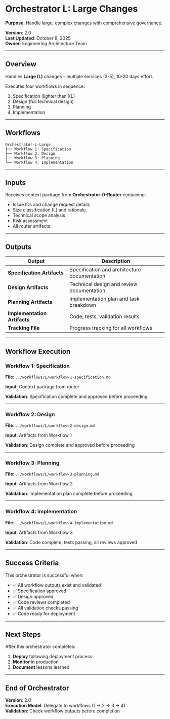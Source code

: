 # Orchestrator L: Large Changes

**Purpose**: Handle large, complex changes with comprehensive governance.

**Version**: 2.0  
**Last Updated**: October 8, 2025  
**Owner**: Engineering Architecture Team

---

## Overview

Handles **Large (L)** changes - multiple services (3-5), 10-20 days effort.

Executes four workflows in sequence:

1. Specification (lighter than XL)
2. Design (full technical design)
3. Planning
4. Implementation

---

## Workflows

```
Orchestrator-L-Large
├── Workflow 1: Specification
├── Workflow 2: Design
├── Workflow 3: Planning
└── Workflow 4: Implementation
```

---

## Inputs

Receives context package from **Orchestrator-0-Router** containing:
- Issue IDs and change request details
- Size classification (L) and rationale
- Technical scope analysis
- Risk assessment
- All router artifacts

---

## Outputs

| Output | Description |
|--------|-------------|
| **Specification Artifacts** | Specification and architecture documentation |
| **Design Artifacts** | Technical design and review documentation |
| **Planning Artifacts** | Implementation plan and task breakdown |
| **Implementation Artifacts** | Code, tests, validation results |
| **Tracking File** | Progress tracking for all workflows |

---

## Workflow Execution

### Workflow 1: Specification

**File**: `../workflows/L/workflow-1-specification.md`

**Input**: Context package from router

**Validation**: Specification complete and approved before proceeding

---

### Workflow 2: Design

**File**: `../workflows/L/workflow-2-design.md`

**Input**: Artifacts from Workflow 1

**Validation**: Design complete and approved before proceeding

---

### Workflow 3: Planning

**File**: `../workflows/L/workflow-3-planning.md`

**Input**: Artifacts from Workflow 2

**Validation**: Implementation plan complete before proceeding

---

### Workflow 4: Implementation

**File**: `../workflows/L/workflow-4-implementation.md`

**Input**: Artifacts from Workflow 3

**Validation**: Code complete, tests passing, all reviews approved

---

## Success Criteria

This orchestrator is successful when:

- ✅ All workflow outputs exist and validated
- ✅ Specification approved
- ✅ Design approved
- ✅ Code reviews completed
- ✅ All validation checks passing
- ✅ Code ready for deployment

---

## Next Steps

After this orchestrator completes:

1. **Deploy** following deployment process
2. **Monitor** in production
3. **Document** lessons learned

---

## End of Orchestrator

**Version**: 2.0  
**Execution Model**: Delegate to workflows (1 → 2 → 3 → 4)  
**Validation**: Check workflow outputs before completion
